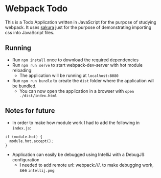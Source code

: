 # Webpack Todo

This is a Todo Application written in JavaScript for the purpose of studying webpack.
It uses [sakura](https://github.com/oxalorg/sakura) just for the purpose of demonstrating importing css into JavaScript files.

## Running
- Run `npm install` once to download the required dependencies
- Run `npm run serve` to start webpack-dev-server with hot module reloading
  - The application will be running at `localhost:8080`
- Run `npm run bundle` to create the `dist` folder where the application will be bundled.
  - You can now open the application in a browser with `open ./dist/index.html`

## Notes for future
- In order to make how module work I had to add the following in `index.js`:
```
if (module.hot) {
  module.hot.accept();
}
```
- Application can easily be debugged using IntelliJ with a DebugJS configuration
  - I needed to add remote url: webpack:///. to make debugging work, see `intellij.png`
